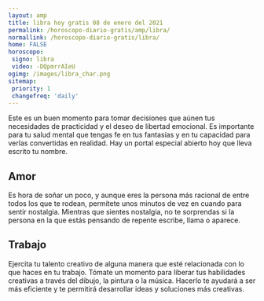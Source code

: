 ```yaml
---
layout: amp
title: libra hoy gratis 08 de enero del 2021 
permalink: /horoscopo-diario-gratis/amp/libra/
normallink: /horoscopo-diario-gratis/libra/
home: FALSE
horoscopo:
 signo: libra
 video: -DQpmrrAIeU
ogimg: /images/libra_char.png
sitemap:
 priority: 1
 changefreq: 'daily'
---
```



Este es un buen momento para tomar decisiones que aúnen tus necesidades de practicidad y el deseo de libertad emocional. Es importante para tu salud mental que tengas fe en tus fantasías y en tu capacidad para verlas convertidas en realidad. Hay un portal especial abierto hoy que lleva escrito tu nombre.

## Amor

Es hora de soñar un poco, y aunque eres la persona más racional de entre todos los que te rodean, permítete unos minutos de vez en cuando para sentir nostalgia. Mientras que sientes nostalgia, no te sorprendas si la persona en la que estás pensando de repente escribe, llama o aparece.

## Trabajo

Ejercita tu talento creativo de alguna manera que esté relacionada con lo que haces en tu trabajo. Tómate un momento para liberar tus habilidades creativas a través del dibujo, la pintura o la música. Hacerlo te ayudará a ser más eficiente y te permitirá desarrollar ideas y soluciones más creativas.